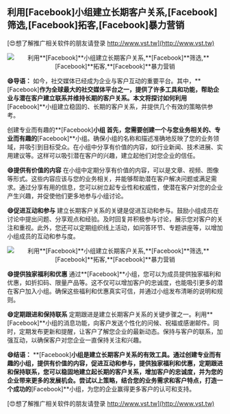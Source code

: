 ## **利用**[Facebook]**小组建立长期客户关系,**[Facebook]**筛选,**[Facebook]**拓客,**[Facebook]**暴力营销**

[😍想了解推广相关软件的朋友请登录 http://www.vst.tw](http://www.vst.tw)

 <center><img src="https://vst.tw/MP4/tuiguang/png/6.png" alt="利用**[Facebook]**小组建立长期客户关系,**[Facebook]**筛选,**[Facebook]**拓客,**[Facebook]**暴力营销"></center>

**😄导语：**
如今，社交媒体已经成为企业与客户互动的重要平台。其中，**[Facebook]**作为全球最大的社交媒体平台之一，提供了许多工具和功能，帮助企业与潜在客户建立联系并维持长期的客户关系。本文将探讨如何利用**[Facebook]**小组建立稳固的、长期的客户关系，并提供几个有效的策略供参考。

创建专业而有趣的**[Facebook]**小组
首先，您需要创建一个与您业务相关的、专业而有趣的**[Facebook]**小组。确保小组的名称和描述准确地反映了您的业务领域，并吸引到目标受众。在小组中分享有价值的内容，如行业新闻、技术进展、实用建议等。这样可以吸引潜在客户的兴趣，建立起他们对您企业的信任。

**😄提供有价值的内容**
在小组中定期分享有价值的内容，可以是文章、视频、图像等形式。这些内容应该与您的业务相关，并能够帮助潜在客户解决问题或满足需求。通过分享有用的信息，您可以树立起专业性和权威性，使潜在客户对您的企业产生兴趣，并促使他们更多地参与小组讨论。

**😄促进互动和参与**
建立长期客户关系的关键是促进互动和参与。鼓励小组成员在讨论中提出问题、分享观点和经验。及时回复并积极参与讨论，展示您对客户的关注和重视。此外，您还可以定期组织线上活动，如问答环节、专题讲座等，以增加小组成员的互动和参与度。

 <center><img src="https://vst.tw/MP4/tuiguang/png/0.png" alt="利用**[Facebook]**小组建立长期客户关系,**[Facebook]**筛选,**[Facebook]**拓客,**[Facebook]**暴力营销"></center>

**😄提供独家福利和优惠**
通过**[Facebook]**小组，您可以为成员提供独家福利和优惠，如折扣码、限量产品等。这不仅可以增加客户的忠诚度，也能吸引更多的潜在客户加入小组。确保这些福利和优惠真实可信，并通过小组发布清晰的说明和规则。

**😄定期跟进和保持联系**
定期跟进是建立长期客户关系的关键步骤之一。利用**[Facebook]**小组的消息功能，向客户发送个性化的问候、祝福或感谢邮件。同时，定期发布更新和提醒，让客户了解您企业的最新动态。保持与客户的联系，加强互动，以确保客户对您企业一直保持关注和兴趣。

**😄结语：**
**[Facebook]**小组是建立长期客户关系的有效工具。通过创建专业而有趣的小组，提供有价值的内容，促进互动和参与，提供独家福利和优惠，定期跟进和保持联系，您可以稳固地建立起长期的客户关系，增加客户的忠诚度，并为您的企业带来更多的发展机会。尝试以上策略，结合您的业务需求和客户特点，打造一个成功的**[Facebook]**小组，为您的企业赢得更多客户的认可和支持。

[😍想了解推广相关软件的朋友请登录 http://www.vst.tw](http://www.vst.tw)



